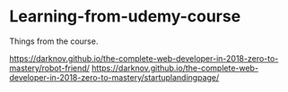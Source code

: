 # Learning-from-udemy-course
Things from the course.

https://darknov.github.io/the-complete-web-developer-in-2018-zero-to-mastery/robot-friend/
https://darknov.github.io/the-complete-web-developer-in-2018-zero-to-mastery/startuplandingpage/

